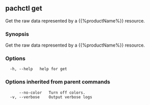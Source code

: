 ## pachctl get

Get the raw data represented by a {{%productName%}} resource.

### Synopsis

Get the raw data represented by a {{%productName%}} resource.

### Options

```
  -h, --help   help for get
```

### Options inherited from parent commands

```
      --no-color   Turn off colors.
  -v, --verbose    Output verbose logs
```

